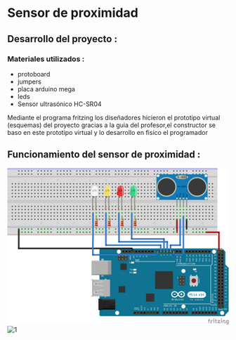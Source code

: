 # Sensor de proximidad 

## Desarrollo del proyecto :
### Materiales utilizados :
+ protoboard
+ jumpers
+ placa arduino mega 
+ leds 
+ Sensor ultrasónico HC-SR04 

Mediante el programa fritzing los diseñadores hicieron el prototipo virtual (esquemas) del proyecto gracias a la guia del profesor,el constructor se baso en este prototipo virtual y lo desarrollo en fisico el programador 

## Funcionamiento del sensor de proximidad :

![1](https://github.com/alisonsandoval/PROYECTO-G1/blob/master/images/protoboard%203.png)
![1](https://github.com/alisonsandoval/PROYECTO-G1/blob/master/arduino/sensor_de_proximidad_.ino)
